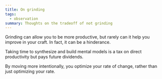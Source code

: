 ```yaml
---
title: On grinding
tags:
  - observation
summary: Thoughts on the tradeoff of not grinding
---
```

Grinding can allow you to be more productive, but rarely can it help you improve in your craft. In fact, it can be a hinderance.

Taking time to synthesize and build mental models is a tax on direct productivity but pays future dividends.

By moving more intentionally, you optimize your rate of change, rather than just optimizing your rate.
